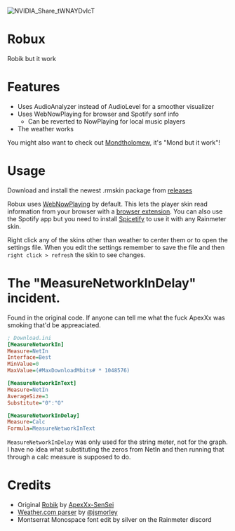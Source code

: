 ![NVIDIA_Share_tWNAYDvIcT](https://user-images.githubusercontent.com/93496808/197343984-d9e8deb2-d3c9-4d4b-9ee9-f39243126ab5.png)

# Robux

Robik but it work

# Features

- Uses AudioAnalyzer instead of AudioLevel for a smoother visualizer
- Uses WebNowPlaying for browser and Spotify sonf info
  - Can be reverted to NowPlaying for local music players
- The weather works

You might also want to check out [Mondtholomew](https://github.com/reisir/mondtholomew), it's "Mond but it work"!

# Usage

Download and install the newest .rmskin package from [releases](./robux/releases)

Robux uses [WebNowPlaying](https://github.com/tjhrulz/WebNowPlaying) by default. This lets the player skin read information from your browser with a [browser extension](https://github.com/tjhrulz/WebNowPlaying#extension-links). You can also use the Spotify app but you need to install [Spicetify](https://spicetify.app/docs/getting-started) to use it with any Rainmeter skin.

Right click any of the skins other than weather to center them or to open the settings file. When you edit the settings remember to save the file and then `right click > refresh` the skin to see changes.

# The "MeasureNetworkInDelay" incident.

Found in the original code. If anyone can tell me what the fuck ApexXx was smoking that'd be appreaciated.

```ini
; Download.ini
[MeasureNetworkIn]
Measure=NetIn
Interface=Best
MinValue=0
MaxValue=(#MaxDownloadMbits# * 1048576)

[MeasureNetworkInText]
Measure=NetIn
AverageSize=3
Substitute="0":"O"

[MeasureNetworkInDelay]
Measure=Calc
Formula=MeasureNetworkInText
```

`MeasureNetworkInDelay` was only used for the string meter, not for the graph. I have no idea what substituting the zeros from NetIn and then running that through a calc measure is supposed to do.

# Credits

- Original [Robik](https://www.deviantart.com/apexxx-sensei/art/Robik-771914763) by [ApexXx-SenSei](https://www.deviantart.com/apexxx-sensei)
- [Weather.com parser](https://forum.rainmeter.net/viewtopic.php?f=118&t=34628#p171501) by [@jsmorley](https://github.com/jsmorley)
- Montserrat Monospace font edit by silver on the Rainmeter discord

